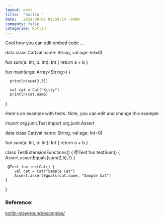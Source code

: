 ```yaml
---
layout: post
title:  "Kotlin "
date:   2018-09-02 09:50:14 -0400 
comments: false
categories: Kotlin
---
```





Cool how you can edit embed code ...


<div class="kotlin-playground">

  data class Cat(val name: String, val age: Int=0)
  
  fun sum(a: Int, b: Int): Int {
    return a + b
  }

  fun main(args: Array<span class="hljs-tag">&lt;<span class="hljs-name">String</span>&gt;</span>) {

      println(sum(2,3))  

      val cat = Cat("Kitty")
      println(cat.name)

  }

</div>



Here's an example with tests.  Note, you can edit and change this example

<div class="kotlin-playground" data-target-platform="junit">

import org.junit.Test
import org.junit.Assert

data class Cat(val name: String, val age: Int=0)

fun sum(a: Int, b: Int): Int {
    return a + b
}

class TestExtensionFunctions() {
    @Test fun testSum() {
        Assert.assertEquals(sum(2,5),7)
    }
    
     @Test fun testCat() {
        val cat = Cat("Sample Cat")
		Assert.assertEquals(cat.name, "Sample Cat")
    }
}

</div>










### Reference:

[kotlin-playground/examples/](https://jetbrains.github.io/kotlin-playground/examples/)




<div id="fb-root"></div>
<script>(function(d, s, id) {
  var js, fjs = d.getElementsByTagName(s)[0];
  if (d.getElementById(id)) return;
  js = d.createElement(s); js.id = id;
  js.src = "//connect.facebook.net/en_US/sdk.js#xfbml=1&version=v2.8&appId=671657696349259";
  fjs.parentNode.insertBefore(js, fjs);
}(document, 'script', 'facebook-jssdk'));</script>


<!--  Enter text below, if you want -->


<div class="fb-comments"  data-numposts="5"></div>






